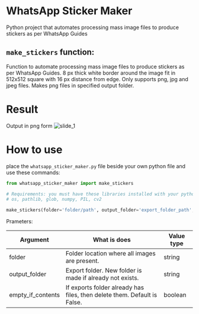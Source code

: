 # WhatsApp Sticker Maker

Python project that automates processing mass image files to produce stickers as per WhatsApp Guides

## `make_stickers` function:

Function to automate processing mass image files to produce stickers as per WhatsApp Guides.
8 px thick white border around the image fit in 512x512 square with 16 px distance from edge.
Only supports png, jpg and jpeg files. Makes png files in specified output folder.


# Result

Output in png form
![slide_1](https://user-images.githubusercontent.com/86649457/147594726-66c99a45-fbe4-48e6-865a-d321d8283bc3.jpg)


# How to use

place the `whatsapp_sticker_maker.py` file beside your own python file and use these commands:

```Python
from whatsapp_sticker_maker import make_stickers

# Requirements: you must have these libraries installed with your python package
# os, pathlib, glob, numpy, PIL, cv2

make_stickers(folder='folder/path', output_folder='export_folder_path', empty_if_contents=True)
```

Prameters:

Argument | What is does | Value type
--- | --- | ---
folder |  Folder location where all images are present. |  string
output_folder | Export folder. New folder is made if already not exists. |  string
empty_if_contents | If exports folder already has files, then delete them. Default is False. |  boolean
